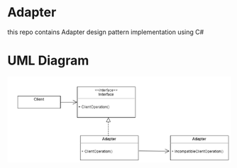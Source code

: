 # Adapter
this repo contains Adapter design pattern implementation using C#


# UML Diagram
![UML](adapter.png)


